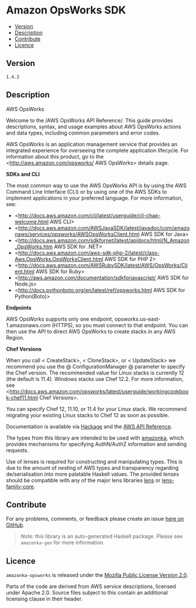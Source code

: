 # Amazon OpsWorks SDK

* [Version](#version)
* [Description](#description)
* [Contribute](#contribute)
* [Licence](#licence)


## Version

`1.4.2`


## Description

AWS OpsWorks

Welcome to the /AWS OpsWorks API Reference/. This guide provides descriptions, syntax, and usage examples about AWS OpsWorks actions and data types, including common parameters and error codes.

AWS OpsWorks is an application management service that provides an integrated experience for overseeing the complete application lifecycle. For information about this product, go to the <http://aws.amazon.com/opsworks/ AWS OpsWorks> details page.

__SDKs and CLI__

The most common way to use the AWS OpsWorks API is by using the AWS Command Line Interface (CLI) or by using one of the AWS SDKs to implement applications in your preferred language. For more information, see:

-   <http://docs.aws.amazon.com/cli/latest/userguide/cli-chap-welcome.html AWS CLI>
-   <http://docs.aws.amazon.com/AWSJavaSDK/latest/javadoc/com/amazonaws/services/opsworks/AWSOpsWorksClient.html AWS SDK for Java>
-   <http://docs.aws.amazon.com/sdkfornet/latest/apidocs/html/N_Amazon_OpsWorks.htm AWS SDK for .NET>
-   <http://docs.aws.amazon.com/aws-sdk-php-2/latest/class-Aws.OpsWorks.OpsWorksClient.html AWS SDK for PHP 2>
-   <http://docs.aws.amazon.com/AWSRubySDK/latest/AWS/OpsWorks/Client.html AWS SDK for Ruby>
-   <http://aws.amazon.com/documentation/sdkforjavascript/ AWS SDK for Node.js>
-   <http://docs.pythonboto.org/en/latest/ref/opsworks.html AWS SDK for Python(Boto)>

__Endpoints__

AWS OpsWorks supports only one endpoint, opsworks.us-east-1.amazonaws.com (HTTPS), so you must connect to that endpoint. You can then use the API to direct AWS OpsWorks to create stacks in any AWS Region.

__Chef Versions__

When you call < CreateStack>, < CloneStack>, or < UpdateStack> we recommend you use the 
    @
    ConfigurationManager
    @
     parameter to specify the Chef version. The recommended value for Linux stacks is currently 12 (the default is 11.4). Windows stacks use Chef 12.2. For more information, see <http://docs.aws.amazon.com/opsworks/latest/userguide/workingcookbook-chef11.html Chef Versions>.

You can specify Chef 12, 11.10, or 11.4 for your Linux stack. We recommend migrating your existing Linux stacks to Chef 12 as soon as possible.

Documentation is available via [Hackage](http://hackage.haskell.org/package/amazonka-opsworks)
and the [AWS API Reference](https://aws.amazon.com/documentation/).

The types from this library are intended to be used with [amazonka](http://hackage.haskell.org/package/amazonka),
which provides mechanisms for specifying AuthN/AuthZ information and sending requests.

Use of lenses is required for constructing and manipulating types.
This is due to the amount of nesting of AWS types and transparency regarding
de/serialisation into more palatable Haskell values.
The provided lenses should be compatible with any of the major lens libraries
[lens](http://hackage.haskell.org/package/lens) or [lens-family-core](http://hackage.haskell.org/package/lens-family-core).

## Contribute

For any problems, comments, or feedback please create an issue [here on GitHub](https://github.com/brendanhay/amazonka/issues).

> _Note:_ this library is an auto-generated Haskell package. Please see `amazonka-gen` for more information.


## Licence

`amazonka-opsworks` is released under the [Mozilla Public License Version 2.0](http://www.mozilla.org/MPL/).

Parts of the code are derived from AWS service descriptions, licensed under Apache 2.0.
Source files subject to this contain an additional licensing clause in their header.
